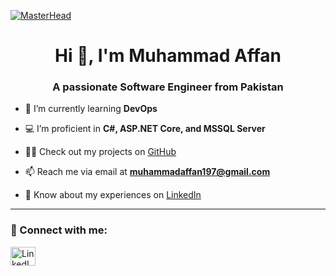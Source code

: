 [![MasterHead](https://www.ownlydigital.com/images/device/web-1.jpg)](https://portfolio-website-m-hamza-aslam.vercel.app/)

<h1 align="center">Hi 👋, I'm Muhammad Affan</h1>
<h3 align="center">A passionate Software Engineer from Pakistan</h3>

- 🌱 I’m currently learning **DevOps**

- 💻 I’m proficient in **C#, ASP.NET Core, and MSSQL Server**

- 👨‍💻 Check out my projects on [GitHub](https://github.com/MuhammadAffanOfficial)

- 📫 Reach me via email at **muhammadaffan197@gmail.com**

- 📄 Know about my experiences on [LinkedIn](https://www.linkedin.com/in/muhammad-affan-64b5b61a0)

---

### 🔗 Connect with me:
<p align="left">
  <a href="https://www.linkedin.com/in/muhammad-affan-64b5b61a0" target="blank">
    <img align="center" src="https://raw.githubusercontent.com/rahuldkjain/github-profile-readme-generator/master/src/images/icons/Social/linked-in-alt.svg" alt="LinkedIn" height="30" width="40" />
  </a>
</p>

